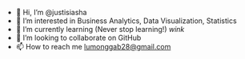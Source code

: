 - 👋 Hi, I’m @justisiasha
- 👀 I’m interested in Business Analytics, Data Visualization, Statistics
- 🌱 I’m currently learning (Never stop learning!) *wink*
- 💞️ I’m looking to collaborate on GitHub
- 📫 How to reach me lumonggab28@gmail.com

<!---
justisiasha/justisiasha is a ✨ special ✨ repository because its `README.md` (this file) appears on your GitHub profile.
You can click the Preview link to take a look at your changes.
--->
